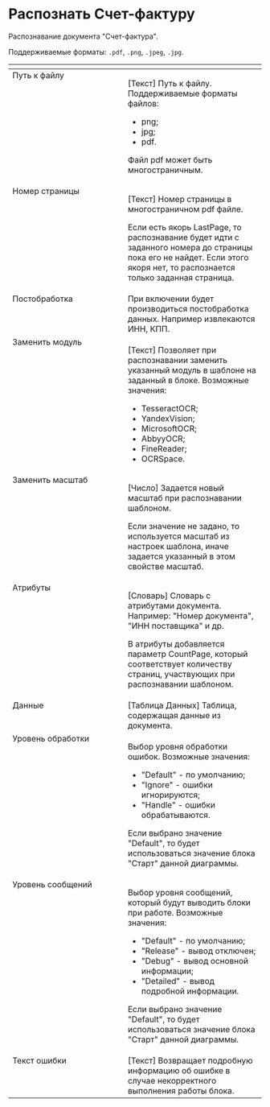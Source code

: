 # Распознать Счет-фактуру

Распознавание документа "Счет-фактура".&#x20;

Поддерживаемые форматы: `.pdf`, `.png`, `.jpeg`, `.jpg`.

<table data-header-hidden><thead><tr><th width="253" valign="top"></th><th width="298" valign="top"></th></tr></thead><tbody><tr><td valign="top">Путь к файлу</td><td valign="top"><p>[Текст] Путь к файлу. Поддерживаемые форматы файлов: </p><ul><li>png;</li><li>jpg;</li><li>pdf. </li></ul><p>Файл pdf может быть многостраничным.</p></td></tr><tr><td valign="top">Номер страницы</td><td valign="top"><p>[Текст] Номер страницы в многостраничном pdf файле. </p><p></p><p>Если есть якорь LastPage, то распознавание будет идти с заданного номера до страницы пока его не найдет. Если этого якоря нет, то распознается только заданная страница.</p></td></tr><tr><td valign="top">Постобработка</td><td valign="top">При включении будет производиться постобработка данных. Например извлекаются ИНН, КПП.</td></tr><tr><td valign="top">Заменить модуль</td><td valign="top"><p>[Текст] Позволяет при распознавании заменить указанный модуль в шаблоне на заданный в блоке. Возможные значения: </p><ul><li>TesseractOCR; </li><li>YandexVision; </li><li>MicrosoftOCR; </li><li>AbbyyOCR; </li><li>FineReader; </li><li>OCRSpace.</li></ul></td></tr><tr><td valign="top">Заменить масштаб</td><td valign="top"><p>[Число] Задается новый масштаб при распознавании шаблоном. </p><p></p><p>Если значение не задано, то используется масштаб из настроек шаблона, иначе задается указанный в этом свойстве масштаб.</p></td></tr><tr><td valign="top">Атрибуты</td><td valign="top"><p>[Словарь] Словарь с атрибутами документа. Например: "Номер документа", "ИНН поставщика" и др. </p><p></p><p>В атрибуты добавляется параметр CountPage, который соответствует количеству страниц, участвующих при распознавании шаблоном.</p></td></tr><tr><td valign="top">Данные</td><td valign="top">[Таблица Данных] Таблица, содержащая данные из документа.</td></tr><tr><td valign="top">Уровень обработки</td><td valign="top"><p>Выбор уровня обработки ошибок. Возможные значения: </p><ul><li>"Default" - по умолчанию; </li><li>"Ignore" - ошибки игнорируются; </li><li>"Handle" - ошибки обрабатываются. </li></ul><p>Если выбрано значение "Default", то будет использоваться значение блока "Старт" данной диаграммы.</p></td></tr><tr><td valign="top">Уровень сообщений</td><td valign="top"><p>Выбор уровня сообщений, который будут выводить блоки при работе. Возможные значения: </p><ul><li>"Default" - по умолчанию; </li><li>"Release" - вывод отключен; </li><li>"Debug" - вывод основной информации; </li><li>"Detailed" - вывод подробной информации. </li></ul><p>Если выбрано значение "Default", то будет использоваться значение блока "Старт" данной диаграммы.</p></td></tr><tr><td valign="top">Текст ошибки</td><td valign="top">[Текст] Возвращает подробную информацию об ошибке в случае некорректного выполнения работы блока.</td></tr></tbody></table>

